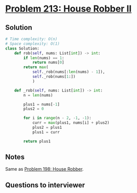 # [Problem 213: House Robber II](https://leetcode.com/problems/house-robber-ii/)

## Solution

```py
# Time complexity: O(n)
# Space complexity: O(1)
class Solution:
    def rob(self, nums: List[int]) -> int:
        if len(nums) == 1:
            return nums[0]
        return max(
            self._rob(nums[:len(nums) - 1]),
            self._rob(nums[1:])
            )

    def _rob(self, nums: List[int]) -> int:
        n = len(nums)

        plus1 = nums[-1]
        plus2 = 0

        for i in range(n - 2, -1, -1):
            curr = max(plus1, nums[i] + plus2)
            plus2 = plus1
            plus1 = curr

        return plus1
```

## Notes

Same as [Problem 198: House Robber](https://leetcode.com/problems/house-robber/).

## Questions to interviewer
